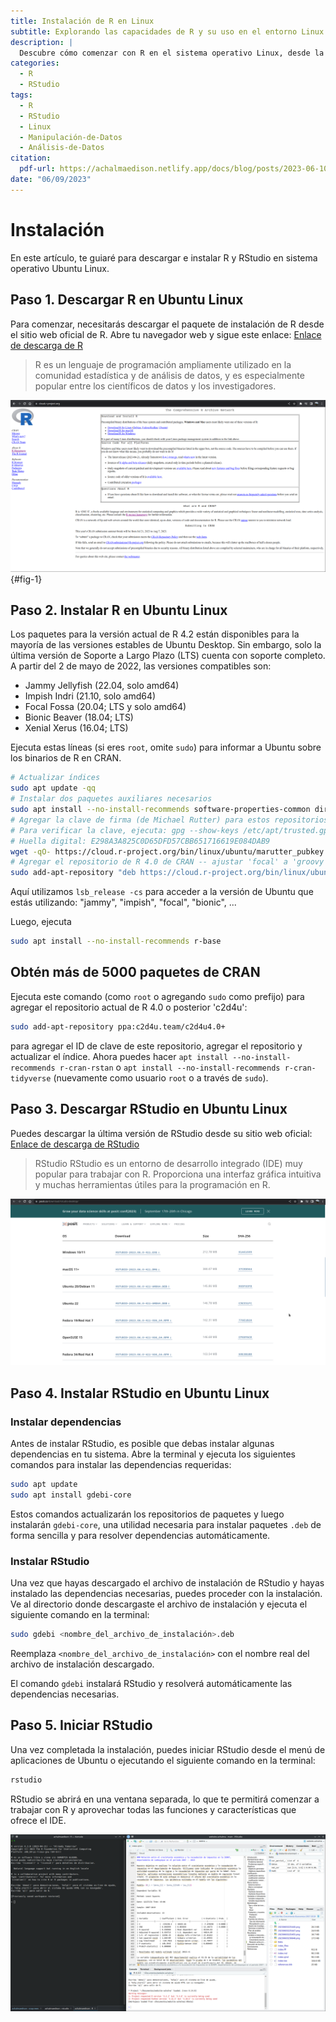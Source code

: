```yaml
---
title: Instalación de R en Linux
subtitle: Explorando las capacidades de R y su uso en el entorno Linux
description: |
  Descubre cómo comenzar con R en el sistema operativo Linux, desde la descarga e instalación hasta la manipulación de datos para análisis. Aprende sobre las funcionalidades y ventajas que ofrece este software en el entorno Linux.
categories:
  - R
  - RStudio
tags:
  - R
  - RStudio
  - Linux
  - Manipulación-de-Datos
  - Análisis-de-Datos
citation:
  pdf-url: https://achalmaedison.netlify.app/docs/blog/posts/2023-06-10-1-instalacion-r/index.pdf
date: "06/09/2023"
---
```




# Instalación

En este artículo, te guiaré para descargar e instalar R y RStudio en sistema operativo Ubuntu Linux.

## Paso 1. Descargar R en Ubuntu Linux

Para comenzar, necesitarás descargar el paquete de instalación de R desde el sitio web oficial de R. Abre tu navegador web y sigue este enlace: [Enlace de descarga de R](https://cloud.r-project.org/)

> R es un lenguaje de programación ampliamente utilizado en la comunidad estadística y de análisis de datos, y es especialmente popular entre los científicos de datos y los investigadores.

![](images/Screenshot_20230610_222900.png){#fig-1}

## Paso 2. Instalar R en Ubuntu Linux

Los paquetes para la versión actual de R 4.2 están disponibles para la mayoría de las versiones estables de Ubuntu Desktop. Sin embargo, solo la última versión de Soporte a Largo Plazo (LTS) cuenta con soporte completo. A partir del 2 de mayo de 2022, las versiones compatibles son:

-   Jammy Jellyfish (22.04, solo amd64)
-   Impish Indri (21.10, solo amd64)
-   Focal Fossa (20.04; LTS y solo amd64)
-   Bionic Beaver (18.04; LTS)
-   Xenial Xerus (16.04; LTS)

Ejecuta estas líneas (si eres `root`, omite `sudo`) para informar a Ubuntu sobre los binarios de R en CRAN.

``` bash
# Actualizar índices
sudo apt update -qq
# Instalar dos paquetes auxiliares necesarios
sudo apt install --no-install-recommends software-properties-common dirmngr
# Agregar la clave de firma (de Michael Rutter) para estos repositorios
# Para verificar la clave, ejecuta: gpg --show-keys /etc/apt/trusted.gpg.d/cran_ubuntu_key.asc
# Huella digital: E298A3A825C0D65DFD57CBB651716619E084DAB9
wget -qO- https://cloud.r-project.org/bin/linux/ubuntu/marutter_pubkey.asc | sudo tee -a /etc/apt/trusted.gpg.d/cran_ubuntu_key.asc
# Agregar el repositorio de R 4.0 de CRAN -- ajustar 'focal' a 'groovy' o 'bionic' según sea necesario
sudo add-apt-repository "deb https://cloud.r-project.org/bin/linux/ubuntu $(lsb_release -cs)-cran40/"
```

Aquí utilizamos `lsb_release -cs` para acceder a la versión de Ubuntu que estás utilizando: "jammy", "impish", "focal", "bionic", ...

Luego, ejecuta

``` bash
sudo apt install --no-install-recommends r-base
```

## Obtén más de 5000 paquetes de CRAN

Ejecuta este comando (como `root` o agregando `sudo` como prefijo) para agregar el repositorio actual de R 4.0 o posterior 'c2d4u':

``` bash
sudo add-apt-repository ppa:c2d4u.team/c2d4u4.0+
```

para agregar el ID de clave de este repositorio, agregar el repositorio y actualizar el índice. Ahora puedes hacer `apt install --no-install-recommends r-cran-rstan` o `apt install --no-install-recommends r-cran-tidyverse` (nuevamente como usuario `root` o a través de `sudo`).

## Paso 3. Descargar RStudio en Ubuntu Linux

Puedes descargar la última versión de RStudio desde su sitio web oficial: [Enlace de descarga de RStudio](https://www.rstudio.com/products/rstudio/download/)

> RStudio RStudio es un entorno de desarrollo integrado (IDE) muy popular para trabajar con R. Proporciona una interfaz gráfica intuitiva y muchas herramientas útiles para la programación en R.

![](images/Screenshot_20230610_224818.png)

## Paso 4. Instalar RStudio en Ubuntu Linux

### Instalar dependencias

Antes de instalar RStudio, es posible que debas instalar algunas dependencias en tu sistema. Abre la terminal y ejecuta los siguientes comandos para instalar las dependencias requeridas:

``` bash
sudo apt update
sudo apt install gdebi-core
```

Estos comandos actualizarán los repositorios de paquetes y luego instalarán `gdebi-core`, una utilidad necesaria para instalar paquetes `.deb` de forma sencilla y para resolver dependencias automáticamente.

### Instalar RStudio

Una vez que hayas descargado el archivo de instalación de RStudio y hayas instalado las dependencias necesarias, puedes proceder con la instalación. Ve al directorio donde descargaste el archivo de instalación y ejecuta el siguiente comando en la terminal:

``` bash
sudo gdebi <nombre_del_archivo_de_instalación>.deb
```

Reemplaza `<nombre_del_archivo_de_instalación>` con el nombre real del archivo de instalación descargado.

El comando `gdebi` instalará RStudio y resolverá automáticamente las dependencias necesarias.

## Paso 5. Iniciar RStudio

Una vez completada la instalación, puedes iniciar RStudio desde el menú de aplicaciones de Ubuntu o ejecutando el siguiente comando en la terminal:

``` bash
rstudio
```

RStudio se abrirá en una ventana separada, lo que te permitirá comenzar a trabajar con R y aprovechar todas las funciones y características que ofrece el IDE.

![](images/Screenshot_20230610_231407.png)

